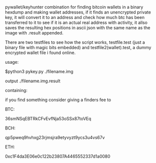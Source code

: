 pywallet/keyhunter combination for finding bitcoin wallets in a binary hexdump and making wallet addresses, 
if it finds an unencrypted private key, it will convert it to an address and check how much btc has been 
transferred to it to see if it is an actual real address with activity, it allso saves the resulting hex 
positions in ascii json with the same name as the image with .result appended.

There are two testfiles to see how the script works, testfile.test (just a binary file with magic bits embedded) 
and testfile2(wallet).test, a dummy encrypted wallet file i found online.

usage:

$python3 pykey.py ./filename.img

output
./filename.img.result

containing:



if you find something consider giving a finders fee to 

BTC:

36smNSqEBTRkCFvEvfNja53oSSx87toVEq

BCH:

qp5pweq9hvhxg23rjmsjra9etyvyzt9ycs3u4vs67v

ETH:

0xc1F4da3E06e0c122b23807A4465552337d1a0080
